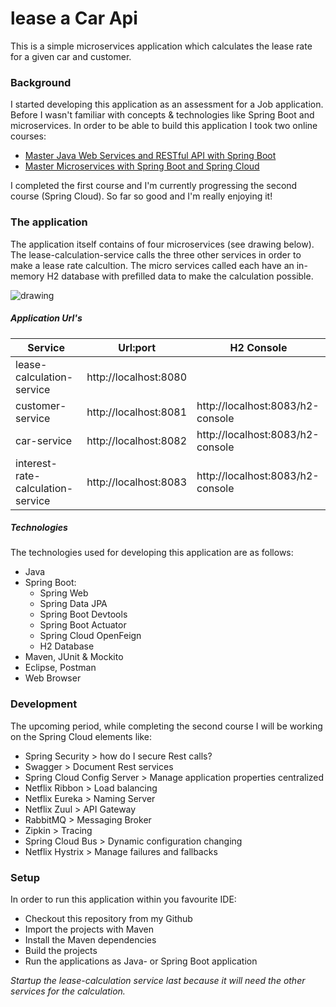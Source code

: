 # lease a Car Api

This is a  simple microservices application which calculates the lease rate for a given car and customer.

### Background
I started developing this application as an assessment for a Job application. Before I wasn't familiar with concepts & technologies like Spring Boot and microservices. In order to be able to build this application I took two online courses:

* [Master Java Web Services and RESTful API with Spring Boot](https://www.udemy.com/course/spring-web-services-tutorial/)
* [Master Microservices with Spring Boot and Spring Cloud](https://www.udemy.com/course/microservices-with-spring-boot-and-spring-cloud/)

I completed the first course and I'm currently progressing the second course (Spring Cloud). So far so good and I'm really enjoying it!

### The application
The application itself contains of four microservices (see drawing below). The lease-calculation-service calls the three other services in order to make a lease rate calcultion. The micro services called each have an in-memory H2 database with prefilled data to make the calculation possible. 

![drawing](https://github.com/hakktastic/lease-a-car-api/blob/main/Drawing.jpg) 

##### Application Url's

Service | Url:port | H2 Console
------------ | ------------- | -------------
lease-calculation-service | http://localhost:8080
customer-service | http://localhost:8081 | http://localhost:8083/h2-console
car-service | http://localhost:8082 | http://localhost:8083/h2-console
interest-rate-calculation-service | http://localhost:8083 | http://localhost:8083/h2-console

##### Technologies
The technologies used for developing this application are as follows:

* Java
* Spring Boot:
  * Spring Web
  * Spring Data JPA
  * Spring Boot Devtools
  * Spring Boot Actuator
  * Spring Cloud OpenFeign
  * H2 Database
* Maven, JUnit & Mockito
* Eclipse, Postman
* Web Browser

### Development
The upcoming period, while completing the second course I will be working on the Spring Cloud elements like: 

* Spring Security > how do I secure Rest calls?
* Swagger > Document Rest services
* Spring Cloud Config Server > Manage application properties centralized
* Netflix Ribbon > Load balancing
* Netflix Eureka > Naming Server
* Netflix Zuul > API Gateway
* RabbitMQ > Messaging Broker
* Zipkin > Tracing
* Spring Cloud Bus > Dynamic configuration changing
* Netflix Hystrix > Manage failures and fallbacks

### Setup
In order to run this application within you favourite IDE:

* Checkout this repository from my Github
* Import the projects with Maven
* Install the Maven dependencies
* Build the projects
* Run the applications as Java- or Spring Boot application 

*Startup the lease-calculation service last because it will need the other services for the calculation.*

